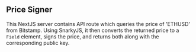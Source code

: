 ## Price Signer
This NextJS server contains API route which queries the price of 'ETHUSD' from Bitstamp. Using SnarkyJS, it then converts the returned price to a `Field` element, signs the price, and returns both along with the corresponding public key.
